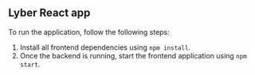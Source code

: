 ## Lyber React app

To run the application, follow the following steps:

1. Install all frontend dependencies using `npm install`.
2. Once the backend is running, start the frontend application using `npm start`.
